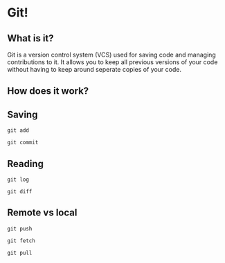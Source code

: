 # Git!

## What is it?

Git is a version control system (VCS) used for saving code and managing contributions to it. It allows you to keep all previous versions of your code without having to keep around seperate copies of your code.

## How does it work?

## Saving 

`git add`

`git commit`

## Reading

`git log`

`git diff`

## Remote vs local

`git push`

`git fetch`

`git pull`

## 